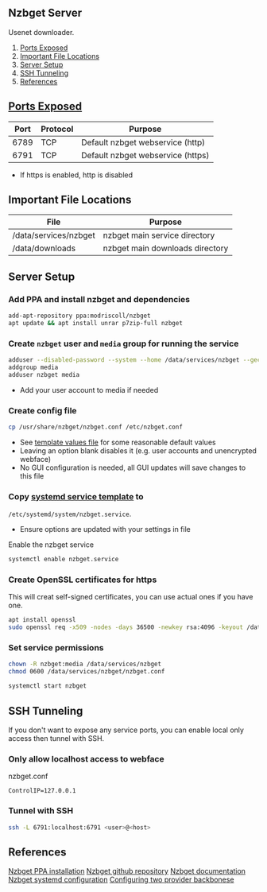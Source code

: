 Nzbget Server
-------------
Usenet downloader.

1. [Ports Exposed](#ports-exposed)
2. [Important File Locations](#important-file-locations)
3. [Server Setup](#server-setup)
4. [SSH Tunneling](#ssh-tunneling)
5. [References](#references)

[Ports Exposed][1]
------------------

| Port | Protocol | Purpose                           |
|------|----------|-----------------------------------|
| 6789 | TCP      | Default nzbget webservice (http)  |
| 6791 | TCP      | Default nzbget webservice (https) |
 * If https is enabled, http is disabled

Important File Locations
------------------------

| File                  | Purpose                         |
|-----------------------|---------------------------------|
| /data/services/nzbget | nzbget main service directory   |
| /data/downloads       | nzbget main downloads directory |

Server Setup
------------

### Add PPA and install nzbget and dependencies
```bash
add-apt-repository ppa:modriscoll/nzbget
apt update && apt install unrar p7zip-full nzbget
```

### Create `nzbget` user and `media` group for running the service
```bash
adduser --disabled-password --system --home /data/services/nzbget --gecos "nzbget" --group nzbget
addgroup media
adduser nzbget media
```
 * Add your user account to media if needed

### Create config file
```bash
cp /usr/share/nzbget/nzbget.conf /etc/nzbget.conf
```
 * See [template values file](nzbget.conf) for some reasonable default values
 * Leaving an option blank disables it (e.g. user accounts and unencrypted
   webface)
 * No GUI configuration is needed, all GUI updates will save changes to this
   file

### Copy [systemd service template](nzbget.service) to
`/etc/systemd/system/nzbget.service`.
 * Ensure options are updated with your settings in file

Enable the nzbget service
```bash
systemctl enable nzbget.service
```

### Create OpenSSL certificates for https
This will creat self-signed certificates, you can use actual ones if you have
one.

```bash
apt install openssl
sudo openssl req -x509 -nodes -days 36500 -newkey rsa:4096 -keyout /data/services/nzbget/nzbget.key -out /data/services/nzbget/nzbget.crt
```

### Set service permissions

```bash
chown -R nzbget:media /data/services/nzbget
chmod 0600 /data/services/nzbget/nzbget.conf
```

```bash
systemctl start nzbget
```

SSH Tunneling
-------------
If you don't want to expose any service ports, you can enable local only access
then tunnel with SSH.

### Only allow localhost access to webface

nzbget.conf
```
ControlIP=127.0.0.1
```

### Tunnel with SSH

```bash
ssh -L 6791:localhost:6791 <user>@<host>
```

References
----------
[Nzbget PPA installation][1]
[Nzbget github repository][2]
[Nzbget documentation][3]
[Nzbget systemd configuration][4]
[Configuring two provider backbonese][5]

[1]: https://launchpad.net/~modriscoll/+archive/ubuntu/nzbget
[2]: https://github.com/nzbget/nzbget
[3]: https://github.com/nzbget/nzbget/wiki
[4]: http://www.htpcguides.com/install-latest-nzbget-on-ubuntu-15-x-with-easy-updates/
[5]: https://nzbgeek.info/showthread.php?tid=6720
